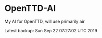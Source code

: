# OpenTTD-AI
My AI for OpenTTD, will use primarily air

Latest backup: Sun Sep 22 07:27:02 UTC 2019
